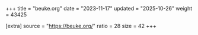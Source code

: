 +++
title = "beuke.org"
date = "2023-11-17"
updated = "2025-10-26"
weight = 43425

[extra]
source = "https://beuke.org/"
ratio = 28
size = 42
+++
